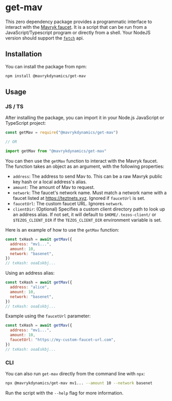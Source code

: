 # get-mav

This zero dependency package provides a programmatic interface to interact with the [Mavryk faucet](https://github.com/mavryk-network/mavryk-faucet-backend). It is a script that can be run from a JavaScript/Typescript program or directly from a shell. Your NodeJS version should support the [`fetch`](https://nodejs.org/dist/latest-v18.x/docs/api/globals.html#fetch) api.

## Installation

You can install the package from npm:

```bash
npm install @mavrykdynamics/get-mav
```

## Usage

### JS / TS

After installing the package, you can import it in your Node.js JavaScript or TypeScript project:

```javascript
const getMav = require("@mavrykdynamics/get-mav")

// OR

import getMav from "@mavrykdynamics/get-mav"
```

You can then use the `getMav` function to interact with the Mavryk faucet. The function takes an object as an argument, with the following properties:

- `address`: The address to send Mav to. This can be a raw Mavryk public key hash or a local address's alias.
- `amount`: The amount of Mav to request.
- `network`: The faucet's network name. Must match a network name with a faucet listed at https://teztnets.xyz. Ignored if `faucetUrl` is set.
- `faucetUrl`: The custom faucet URL. Ignores `network`.
- `clientDir`: (Optional) Specifies a custom client directory path to look up an address alias. If not set, it will default to `$HOME/.tezos-client/` or `$TEZOS_CLIENT_DIR` if the `TEZOS_CLIENT_DIR` environment variable is set.

Here is an example of how to use the `getMav` function:

```javascript
const txHash = await getMav({
  address: "mv1...",
  amount: 10,
  network: "basenet",
})
// txHash: ooaEskbj...
```

Using an address alias:

```javascript
const txHash = await getMav({
  address: "alice",
  amount: 10,
  network: "basenet",
})
// txHash: ooaEskbj...
```

Example using the `faucetUrl` parameter:

```js
const txHash = await getMav({
  address: "mv1...",
  amount: 10,
  faucetUrl: "https://my-custom-faucet-url.com",
})
// txHash: ooaEskbj...
```

### CLI

You can also run `get-mav` directly from the command line with `npx`:

```bash
npx @mavrykdynamics/get-mav mv1... --amount 10 --network basenet
```

Run the script with the `--help` flag for more information.
